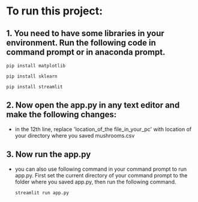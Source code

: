 # To run this project:

## 1. You need to have some libraries in your environment. Run the following code in command prompt or in anaconda prompt.


    pip install matplotlib

    pip install sklearn

    pip install streamlit

    
## 2. Now open the app.py in any text editor and make the following changes:
 - in the 12th line, replace 'location_of_the file_in_your_pc' with location of your directory where you saved mushrooms.csv

## 3. Now run the app.py
 - you can also use following command in your command prompt to run app.py. First set the current directory of your command prompt to the folder where you saved app.py, then run the following command.
    ```
    streamlit run app.py
    ```
